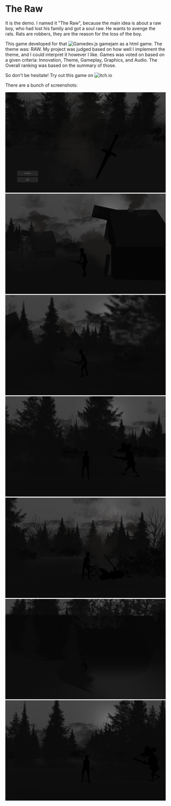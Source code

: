 # The Raw
It is the demo. I named it "The Raw", because the main idea is about a raw boy, who had lost his family and got a soul raw. He wants to avenge the rats. Rats are robbers, they are the reason for the loss of the boy.

This game developed for that ![Gamedev.js gamejam](https://itch.io/jam/gamedevjs-2022) as a html game. 
The theme was: RAW. My project was judged based on how well I implement the theme, and I could interpret it however I like.
Games was voted on based on a given criteria: Innovation, Theme, Gameplay, Graphics, and Audio. The Overall ranking was based on the summary of those.

So don't be hesitate! Try out this game on ![itch.io](https://murat-uulu-umar.itch.io/the-raw-genezis)

There are a bunch of screenshots: 

![](https://github.com/murat-uluu-umar/The-Raw/blob/master/Screenshots/1.png)
![](https://github.com/murat-uluu-umar/The-Raw/blob/master/Screenshots/2.png)
![](https://github.com/murat-uluu-umar/The-Raw/blob/master/Screenshots/3.png)
![](https://github.com/murat-uluu-umar/The-Raw/blob/master/Screenshots/4.png)
![](https://github.com/murat-uluu-umar/The-Raw/blob/master/Screenshots/5.png)
![](https://github.com/murat-uluu-umar/The-Raw/blob/master/Screenshots/6.png)
![](https://github.com/murat-uluu-umar/The-Raw/blob/master/Screenshots/7.png)
